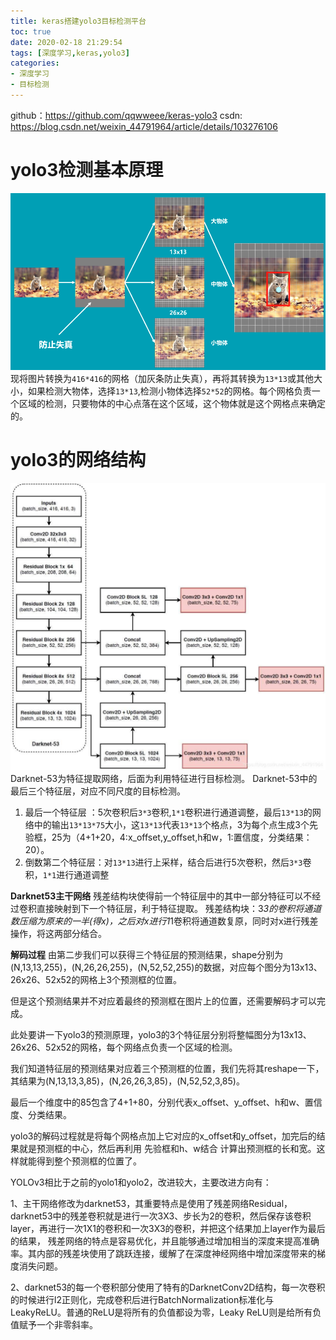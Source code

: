 ```yaml
---
title: keras搭建yolo3目标检测平台
toc: true
date: 2020-02-18 21:29:54
tags: [深度学习,keras,yolo3]
categories:
- 深度学习
- 目标检测
---
```


github：https://github.com/qqwweee/keras-yolo3
csdn: https://blog.csdn.net/weixin_44791964/article/details/103276106
# yolo3检测基本原理
<!--more-->
![原理](_attachments/61fbae0dca38446710f2b68ee92e9c29.png)
现将图片转换为`416*416`的网格（加灰条防止失真），再将其转换为`13*13`或其他大小，如果检测大物体，选择`13*13`,检测小物体选择`52*52`的网格。每个网格负责一个区域的检测，只要物体的中心点落在这个区域，这个物体就是这个网格点来确定的。

# yolo3的网络结构
![网络结构](_attachments/45ad4cb1cfebbee9a246d66c938b72ce.jpg)
Darknet-53为特征提取网络，后面为利用特征进行目标检测。
Darknet-53中的最后三个特征层，对应不同尺度的目标检测。
1. 最后一个特征层 ：5次卷积后`3*3`卷积,`1*1`卷积进行通道调整，最后`13*13`的网络中的输出`13*13*75`大小，这`13*13`代表`13*13`个格点，3为每个点生成3个先验框，25为（4+1+20，4:x_offset,y_offset,h和w，1:置信度，分类结果：20）。
2. 倒数第二个特征层：对`13*13`进行上采样，结合后进行5次卷积，然后`3*3`卷积，`1*1`进行通道调整

**Darknet53主干网络**
残差结构块使得前一个特征层中的其中一部分特征可以不经过卷积直接映射到下一个特征层，利于特征提取。
残差结构块：3*3的卷积将通道数压缩为原来的一半(得x)，之后对x进行1*1卷积将通道数复原，同时对x进行残差操作，将这两部分结合。

**解码过程**
由第二步我们可以获得三个特征层的预测结果，shape分别为(N,13,13,255)，(N,26,26,255)，(N,52,52,255)的数据，对应每个图分为13x13、26x26、52x52的网格上3个预测框的位置。

但是这个预测结果并不对应着最终的预测框在图片上的位置，还需要解码才可以完成。

此处要讲一下yolo3的预测原理，yolo3的3个特征层分别将整幅图分为13x13、26x26、52x52的网格，每个网络点负责一个区域的检测。

我们知道特征层的预测结果对应着三个预测框的位置，我们先将其reshape一下，其结果为(N,13,13,3,85)，(N,26,26,3,85)，(N,52,52,3,85)。

最后一个维度中的85包含了4+1+80，分别代表x_offset、y_offset、h和w、置信度、分类结果。

yolo3的解码过程就是将每个网格点加上它对应的x_offset和y_offset，加完后的结果就是预测框的中心，然后再利用 先验框和h、w结合 计算出预测框的长和宽。这样就能得到整个预测框的位置了。

YOLOv3相比于之前的yolo1和yolo2，改进较大，主要改进方向有：

1、主干网络修改为darknet53，其重要特点是使用了残差网络Residual，darknet53中的残差卷积就是进行一次3X3、步长为2的卷积，然后保存该卷积layer，再进行一次1X1的卷积和一次3X3的卷积，并把这个结果加上layer作为最后的结果， 残差网络的特点是容易优化，并且能够通过增加相当的深度来提高准确率。其内部的残差块使用了跳跃连接，缓解了在深度神经网络中增加深度带来的梯度消失问题。

2、darknet53的每一个卷积部分使用了特有的DarknetConv2D结构，每一次卷积的时候进行l2正则化，完成卷积后进行BatchNormalization标准化与LeakyReLU。普通的ReLU是将所有的负值都设为零，Leaky ReLU则是给所有负值赋予一个非零斜率。



